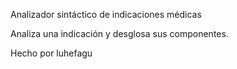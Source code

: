 Analizador sintáctico de indicaciones médicas

Analiza una indicación y desglosa sus componentes.

Hecho por luhefagu
